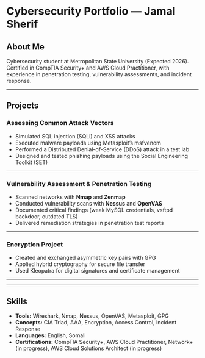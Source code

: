 # Cybersecurity Portfolio — Jamal Sherif

##  About Me
Cybersecurity student at Metropolitan State University (Expected 2026).  
Certified in CompTIA Security+ and AWS Cloud Practitioner, with experience in penetration testing, vulnerability assessments, and incident response.

---

##  Projects

###  Assessing Common Attack Vectors
- Simulated SQL injection (SQLi) and XSS attacks
- Executed malware payloads using Metasploit’s msfvenom
- Performed a Distributed Denial-of-Service (DDoS) attack in a test lab
- Designed and tested phishing payloads using the Social Engineering Toolkit (SET)  
  

---

###  Vulnerability Assessment & Penetration Testing
- Scanned networks with **Nmap** and **Zenmap**
- Conducted vulnerability scans with **Nessus** and **OpenVAS**
- Documented critical findings (weak MySQL credentials, vsftpd backdoor, outdated TLS)
- Delivered remediation strategies in penetration test reports  


---

###  Encryption Project
- Created and exchanged asymmetric key pairs with GPG
- Applied hybrid cryptography for secure file transfer
- Used Kleopatra for digital signatures and certificate management  
 

---




---

## Skills
- **Tools:** Wireshark, Nmap, Nessus, OpenVAS, Metasploit, GPG
- **Concepts:** CIA Triad, AAA, Encryption, Access Control, Incident Response
- **Languages:** English, Somali
- **Certifications:** CompTIA Security+, AWS Cloud Practitioner, Network+ (in progress), AWS Cloud Solutions Architect (in progress)
